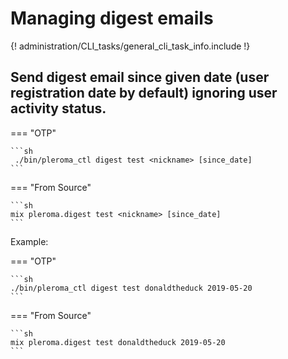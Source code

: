 # Managing digest emails

{! administration/CLI_tasks/general_cli_task_info.include !}

## Send digest email since given date (user registration date by default) ignoring user activity status.

=== "OTP"

    ```sh
     ./bin/pleroma_ctl digest test <nickname> [since_date]
    ```

=== "From Source"

    ```sh
    mix pleroma.digest test <nickname> [since_date]
    ```

Example:

=== "OTP"

    ```sh
    ./bin/pleroma_ctl digest test donaldtheduck 2019-05-20
    ```

=== "From Source"

    ```sh
    mix pleroma.digest test donaldtheduck 2019-05-20
    ```
